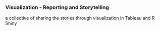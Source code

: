 ### Visualization - Reporting and Storytelling
a collective of sharing the stories through visualization in Tableau and R Shiny
